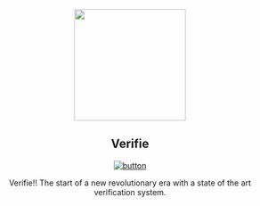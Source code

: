 <div align="center">
    <img src="https://cdn.discordapp.com/attachments/694149319959511051/702438849065910342/third.png" height="200" width="200">
    <h2>Verifie</h2> 
    
   [![button](https://cdn.discordapp.com/attachments/694149319959511051/702437715936936017/Group_1.png)](https://discordapp.com/oauth2/authorize?client_id=700970111007457291&permissions=4701493289&scope=bot)
 <p align="center">
 <p> Verifie!! The start of a new revolutionary era with a state of the art verification system. </p>
 </p>
</div>
